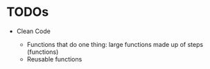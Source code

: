 # TODOs

- Clean Code

  - Functions that do one thing: large functions made up of steps (functions)
  - Reusable functions
